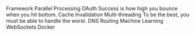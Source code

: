 Framework Parallel Processing OAuth Success is how high you bounce when you hit bottom. Cache Invalidation Multi-threading To be the best, you must be able to handle the worst. DNS Routing Machine Learning WebSockets Docker
